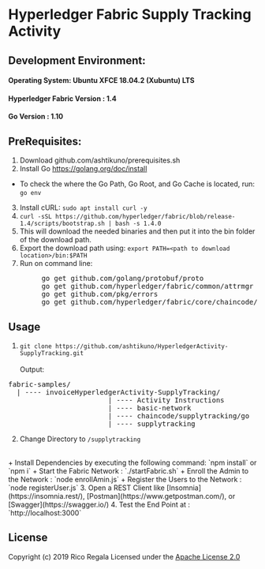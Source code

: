 # Hyperledger Fabric Supply Tracking Activity

## Development Environment:
#### Operating System: Ubuntu XFCE 18.04.2 (Xubuntu) LTS
#### Hyperledger Fabric Version : 1.4
#### Go Version : 1.10

## PreRequisites:
1. Download github.com/ashtikuno/prerequisites.sh
2. Install Go https://golang.org/doc/install
    <br/>
* To check the where the Go Path, Go Root, and Go Cache is located, run: `go env`
3. Install cURL: `sudo apt install curl -y`
4. `curl -sSL https://github.com/hyperledger/fabric/blob/release-1.4/scripts/bootstrap.sh | bash -s 1.4.0`
5. This will download the needed binaries and then put it into the bin folder of the download path.
6. Export the download path using: `export PATH=<path to download location>/bin:$PATH`
7. Run on command line:
<pre>
        go get github.com/golang/protobuf/proto
        go get github.com/hyperledger/fabric/common/attrmgr
        go get github.com/pkg/errors
        go get github.com/hyperledger/fabric/core/chaincode/lib/cid
</pre>

## Usage
1. `git clone https://github.com/ashtikuno/HyperledgerActivity-SupplyTracking.git`
<br/><br/>
Output:
<pre>fabric-samples/
  | ---- invoiceHyperledgerActivity-SupplyTracking/
                        | ---- Activity Instructions
                        | ---- basic-network
                        | ---- chaincode/supplytracking/go
                        | ---- supplytracking
</pre>

2. Change Directory to `/supplytracking` 
  <br/>
    + Install Dependencies by executing the following command: `npm install` or `npm i` 
    + Start the Fabric Network : `./startFabric.sh`
    + Enroll the Admin to the Network : `node enrollAmin.js`
    + Register the Users to the Network : `node registerUser.js`
3. Open a REST Client like [Insomnia](https://insomnia.rest/), [Postman](https://www.getpostman.com/), or [Swagger](https://swagger.io/)
4. Test the End Point at : `http://localhost:3000`

## License

Copyright (c) 2019 Rico Regala
Licensed under the [Apache License 2.0](LICENSE)